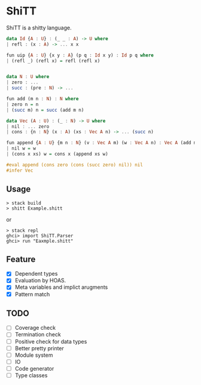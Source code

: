 # ShiTT

ShiTT is a shitty language.

```haskell
data Id {A : U} : (_ _ : A) -> U where 
| refl : (x : A) -> ... x x

fun uip {A : U} {x y : A} (p q : Id x y) : Id p q where 
| (refl _) (refl x) = refl (refl x)


data N : U where  
| zero : ...  
| succ : (pre : N) -> ...  

fun add (m n : N) : N where  
| zero n = n
| (succ m) n = succ (add m n)

data Vec (A : U) : (_ : N) -> U where 
| nil : ... zero 
| cons : {n : N} (x : A) (xs : Vec A n) -> ... (succ n)

fun append {A : U} {m n : N} (v : Vec A m) (w : Vec A n) : Vec A (add m n) where 
| nil w = w 
| (cons x xs) w = cons x (append xs w)

#eval append (cons zero (cons (succ zero) nil)) nil
#infer Vec
```

## Usage

```
> stack build 
> shitt Example.shitt
```

or

```
> stack repl 
ghci> import ShiTT.Parser 
ghci> run "Eaxmple.shitt"
```

## Feature

- [x] Dependent types
- [x] Evaluation by HOAS.
- [x] Meta variables and implict arugments
- [x] Pattern match

## TODO

- [ ] Coverage check
- [ ] Termination check
- [ ] Positive check for data types
- [ ] Better pretty printer
- [ ] Module system
- [ ] IO
- [ ] Code generator
- [ ] Type classes

